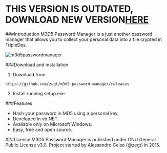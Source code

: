 THIS VERSION IS OUTDATED, DOWNLOAD NEW VERSION[**HERE**](https://github.com/cttynul/AES256-password-manager) 
======
###Introduction
M3D5 Password Manager is a just another password manager that allows you to collect your personal data into a file crypted in TripleDes.

![m3d5passwordmanager](http://i.imgur.com/ECeFIsq.png)

###Download and installation
1) Download from 
```
https://github.com/zegt/m3d5-password-manager/releases
```
2) Install running setup.exe

###Features
- Hash your password in MD5 using a personal key.
- Developed in vb.NET.
- Available only on Microsoft Windows.
- Easy, free and open source.

###License
M3D5 Password Manager is published under GNU General Public License v3.0.
Project started by Alessandro Celso (@zegt) in 2015.
